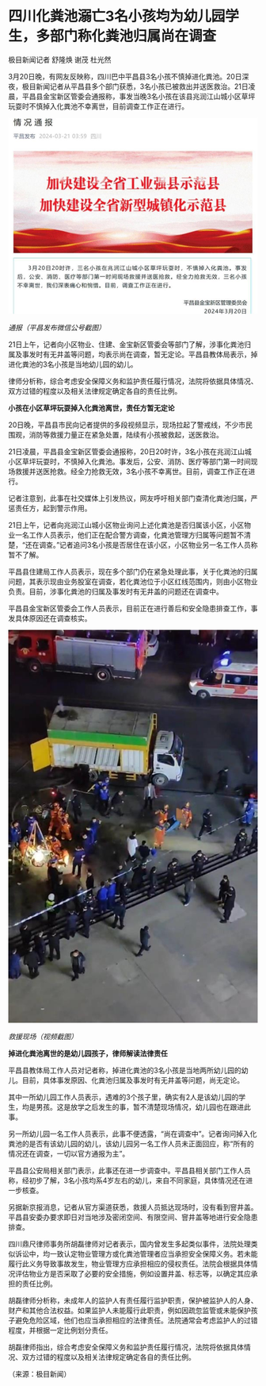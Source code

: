 # 四川化粪池溺亡3名小孩均为幼儿园学生，多部门称化粪池归属尚在调查

极目新闻记者 舒隆焕 谢茂 杜光然

3月20日晚，有网友反映称，四川巴中平昌县3名小孩不慎掉进化粪池。20日深夜，极目新闻记者从平昌县多个部门获悉，3名小孩已被救出并送医救治。21日凌晨，平昌县金宝新区管委会通报称，事发当晚3名小孩在该县兆润江山城小区草坪玩耍时不慎掉入化粪池不幸离世，目前调查工作正在进行。

![f0dab06ad66178dba5a90570d707bb24.jpg](https://raw.githubusercontent.com/qqhsx/qqnews_image/main/2024/03/21/四川化粪池溺亡3名小孩均为幼儿园学生，多部门称化粪池归属尚在调查/f0dab06ad66178dba5a90570d707bb24.jpg)

_通报（平昌发布微信公号截图）_

21日上午，记者向小区物业、住建、金宝新区管委会等部门了解，涉事化粪池归属及事发时有无井盖等问题，均表示尚在调查，暂无定论。平昌县教体局表示，掉进化粪池的3名小孩是当地幼儿园的幼儿。

律师分析称，综合考虑安全保障义务和监护责任履行情况，法院将依据具体情况、双方过错的程度以及相关法律规定确定各自的责任比例。

**小孩在小区草坪玩耍掉入化粪池离世，责任方暂无定论**

20日晚，平昌县市民向记者提供的多段视频显示，现场拉起了警戒线，不少市民围观，消防等救援力量正在紧急处置，陆续有小孩被救起，送医救治。

21日凌晨，平昌县金宝新区管委会通报称，20日20时许，3名小孩在兆润江山城小区草坪玩耍时，不慎掉入化粪池。事发后，公安、消防、医疗等部门第一时间现场救援并送医抢救。经全力抢救无效，3名小孩不幸离世。目前，调查工作正在进行。

记者注意到，此事在社交媒体上引发热议，网友呼吁相关部门查清化粪池归属，严惩责任方，起到警示作用。

21日上午，记者向兆润江山城小区物业询问上述化粪池是否归属该小区，小区物业一名工作人员表示，他们正在配合警方调查，化粪池管理方归属等问题暂不清楚，“还在调查。”记者追问3名小孩是否居住在该小区，小区物业另一名工作人员称暂不了解。

平昌县住建局工作人员表示，现在多个部门仍在紧急处理此事，关于化粪池的归属问题，其表示现由业务股室在调查，若化粪池位于小区红线范围内，则由小区物业负责。目前，涉事化粪池的归属及事发时有无井盖的问题还在调查中。

平昌县金宝新区管委会工作人员表示，目前正在进行善后和安全隐患排查工作，事发具体原因还在调查核实。

![a718b226379e62804d11f715f7a59907.jpg](https://raw.githubusercontent.com/qqhsx/qqnews_image/main/2024/03/21/四川化粪池溺亡3名小孩均为幼儿园学生，多部门称化粪池归属尚在调查/a718b226379e62804d11f715f7a59907.jpg)

_救援现场（视频截图）_

**掉进化粪池离世的是幼儿园孩子，律师解读法律责任**

平昌县教体局工作人员对记者称，掉进化粪池的3名小孩是当地两所幼儿园的幼儿。目前，具体事发原因、化粪池归属及事发时有无井盖等问题，尚无定论。

其中一所幼儿园工作人员表示，遇难的3个孩子里，确实有2人是该幼儿园的学生，均是男孩。这是放学之后发生的事，暂不清楚现场情况，幼儿园也在跟进此事。

另一所幼儿园一名工作人员表示，此事不便透露，“尚在调查中”。记者询问掉入化粪池的是否有该幼儿园的幼儿，该幼儿园另一名工作人员未正面回应，称“所有的情况还在调查，一切以官方通报为主”。

平昌县公安局相关部门表示，此事还在进一步调查中。平昌县相关部门工作人员称，经初步了解，3名小孩均系4岁左右的幼儿，来自不同家庭，具体情况还在进一步核查。

另据新京报消息，记者从官方渠道获悉，救援人员抵达现场时，没有看到窨井盖。平昌县安委办要求即日对当地涉及密闭空间、有限空间、窨井盖等地进行安全隐患排查。

四川鼎尺律师事务所胡磊律师对记者表示，国内曾发生多起类似事件，法院处理类似诉讼中，均一致认定物业管理方或化粪池管理者应当承担安全保障义务。若未能履行此义务导致事故发生，物业管理方应承担相应的侵权责任。法院会根据具体情况评估物业方是否采取了必要的安全措施，例如设置井盖、标志等，以确定其应承担的责任比例。

胡磊律师分析称，未成年人的监护人有责任履行监护职责，保护被监护人的人身、财产和其他合法权益。如果监护人未能履行此职责，例如因疏忽监管或未能保护孩子避免危险区域，他们也应当承担相应的法律责任。法院通常会考虑监护人的过错程度，并根据一定比例划分责任。

胡磊律师指出，综合考虑安全保障义务和监护责任履行情况，法院将依据具体情况、双方过错的程度以及相关法律规定确定各自的责任比例。

（来源：极目新闻）

